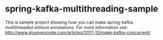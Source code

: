 # spring-kafka-multithreading-sample
This is sample project showing how you can make spring-kafka multithreaded without annotations. For more information see: http://www.douevencode.com/articles/2017-12/make-kafka-concurrent/
